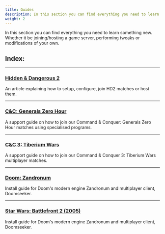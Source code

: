 ```yaml
---
title: Guides
description: In this section you can find everything you need to learn something new. Whether it be joining/hosting a game server, performing tweaks or modifications of your own.
weight: 2
---
```


In this section you can find everything you need to learn something new. Whether it be joining/hosting a game server, performing tweaks or modifications of your own.

## Index:

---

### [Hidden & Dangerous 2](/guides/hd2)  
An article explaining how to setup, configure, join HD2 matches or host them.

---

### [C&C: Generals Zero Hour](/guides/cnczh)
A support guide on how to join our Command & Conquer: Generals Zero Hour matches using specialised programs.

---

### [C&C 3: Tiberium Wars](/guides/cnc3)
A support guide on how to join our Command & Conquer 3: Tiberium Wars multiplayer matches.

---

### [Doom: Zandronum](/guides/doom)
Install guide for Doom's modern engine Zandronum and multiplayer client, Doomseeker.

---

### [Star Wars: Battlefront 2 (2005)](/guides/swbf2)
Install guide for Doom's modern engine Zandronum and multiplayer client, Doomseeker.